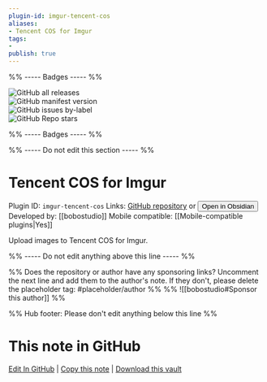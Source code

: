 ```yaml
---
plugin-id: imgur-tencent-cos
aliases:
- Tencent COS for Imgur
tags: 
- 
publish: true
---
```


%% ----- Badges ----- %%

![GitHub all releases](https://img.shields.io/github/downloads/bobostudio/obsidian-imgur-plugin/total?color=573E7A&logo=github&style=for-the-badge)   
![GitHub manifest version](https://img.shields.io/github/manifest-json/v/bobostudio/obsidian-imgur-plugin?color=573E7A&logo=github&style=for-the-badge)   
![GitHub issues by-label](https://img.shields.io/github/issues/bobostudio/obsidian-imgur-plugin/help%20wanted?color=573E7A&logo=github&style=for-the-badge)   
![GitHub Repo stars](https://img.shields.io/github/stars/bobostudio/obsidian-imgur-plugin?color=573E7A&logo=github&style=for-the-badge)

%% ----- Badges ----- %%

%% ----- Do not edit this section ----- %%

# Tencent COS for Imgur

Plugin ID: `imgur-tencent-cos`
Links: [GitHub repository](https://github.com/bobostudio/obsidian-imgur-plugin) or [<button id=HH>Open in Obsidian</button>](obsidian://show-plugin?id=imgur-tencent-cos)
Developed by: [[bobostudio]]
Mobile compatible: [[Mobile-compatible plugins|Yes]]

Upload images to Tencent COS for Imgur.

%% ----- Do not edit anything above this line ----- %% 

%% Does the repository or author have any sponsoring links? Uncomment the next line and add them to the author's note. If they don't, please delete the placeholder tag: #placeholder/author %%
%% ![[bobostudio#Sponsor this author]] %%

%% Hub footer: Please don't edit anything below this line %%

# This note in GitHub

<span class="git-footer">[Edit In GitHub](https://github.dev/obsidian-community/obsidian-hub/blob/main/02%20-%20Community%20Expansions/02.05%20All%20Community%20Expansions/Plugins/imgur-tencent-cos.md "git-hub-edit-note") | [Copy this note](https://raw.githubusercontent.com/obsidian-community/obsidian-hub/main/02%20-%20Community%20Expansions/02.05%20All%20Community%20Expansions/Plugins/imgur-tencent-cos.md "git-hub-copy-note") | [Download this vault](https://github.com/obsidian-community/obsidian-hub/archive/refs/heads/main.zip "git-hub-download-vault") </span>
